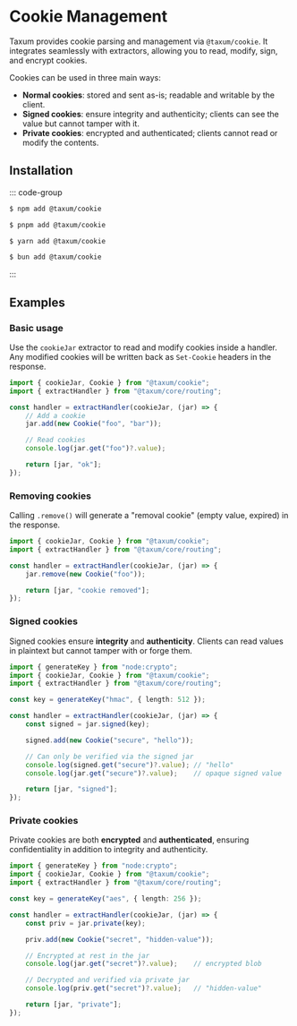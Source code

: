 # Cookie Management

Taxum provides cookie parsing and management via `@taxum/cookie`. It integrates seamlessly with extractors, allowing you
to read, modify, sign, and encrypt cookies.

Cookies can be used in three main ways:

- **Normal cookies**: stored and sent as-is; readable and writable by the client.
- **Signed cookies**: ensure integrity and authenticity; clients can see the value but cannot tamper with it.
- **Private cookies**: encrypted and authenticated; clients cannot read or modify the contents.

## Installation

::: code-group

```sh [npm]
$ npm add @taxum/cookie
```

```sh [pnpm]
$ pnpm add @taxum/cookie
```

```sh [yarn]
$ yarn add @taxum/cookie
```

```sh [bun]
$ bun add @taxum/cookie
```

:::

## Examples

### Basic usage

Use the `cookieJar` extractor to read and modify cookies inside a handler. Any modified cookies will be written back as
`Set-Cookie` headers in the response.

```ts
import { cookieJar, Cookie } from "@taxum/cookie";
import { extractHandler } from "@taxum/core/routing";

const handler = extractHandler(cookieJar, (jar) => {
    // Add a cookie
    jar.add(new Cookie("foo", "bar"));

    // Read cookies
    console.log(jar.get("foo")?.value);

    return [jar, "ok"];
});
```

### Removing cookies

Calling `.remove()` will generate a "removal cookie" (empty value, expired) in the response.

```ts
import { cookieJar, Cookie } from "@taxum/cookie";
import { extractHandler } from "@taxum/core/routing";

const handler = extractHandler(cookieJar, (jar) => {
    jar.remove(new Cookie("foo"));

    return [jar, "cookie removed"];
});
```

### Signed cookies

Signed cookies ensure **integrity** and **authenticity**. Clients can read values in plaintext but cannot tamper with or
forge them.

```ts
import { generateKey } from "node:crypto";
import { cookieJar, Cookie } from "@taxum/cookie";
import { extractHandler } from "@taxum/core/routing";

const key = generateKey("hmac", { length: 512 });

const handler = extractHandler(cookieJar, (jar) => {
    const signed = jar.signed(key);

    signed.add(new Cookie("secure", "hello"));

    // Can only be verified via the signed jar
    console.log(signed.get("secure")?.value); // "hello"
    console.log(jar.get("secure")?.value);    // opaque signed value

    return [jar, "signed"];
});
```

### Private cookies

Private cookies are both **encrypted** and **authenticated**, ensuring confidentiality in addition to integrity and
authenticity.

```ts
import { generateKey } from "node:crypto";
import { cookieJar, Cookie } from "@taxum/cookie";
import { extractHandler } from "@taxum/core/routing";

const key = generateKey("aes", { length: 256 });

const handler = extractHandler(cookieJar, (jar) => {
    const priv = jar.private(key);

    priv.add(new Cookie("secret", "hidden-value"));

    // Encrypted at rest in the jar
    console.log(jar.get("secret")?.value);    // encrypted blob

    // Decrypted and verified via private jar
    console.log(priv.get("secret")?.value);   // "hidden-value"

    return [jar, "private"];
});
```
